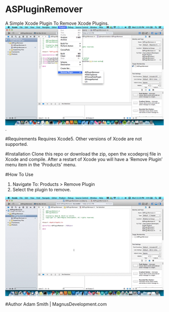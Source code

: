 ASPluginRemover
=================

A Simple Xcode Plugin To Remove Xcode Plugins.
![main-screenshot](Screenshots/main_screenshot.png).

#Requirements
Requires Xcode5. Other versions of Xcode are not supported.

#Installation
Clone this repo or download the zip, open the xcodeproj file in Xcode and compile. After a restart of Xcode you will have a ‘Remove Plugin’ menu item in the 'Products' menu.

#How To Use
1) Navigate To: Products > Remove Plugin
2) Select the plugin to remove.
  
![HowTo](Screenshots/HowTo.gif)

#Author
Adam Smith | MagnusDevelopment.com
